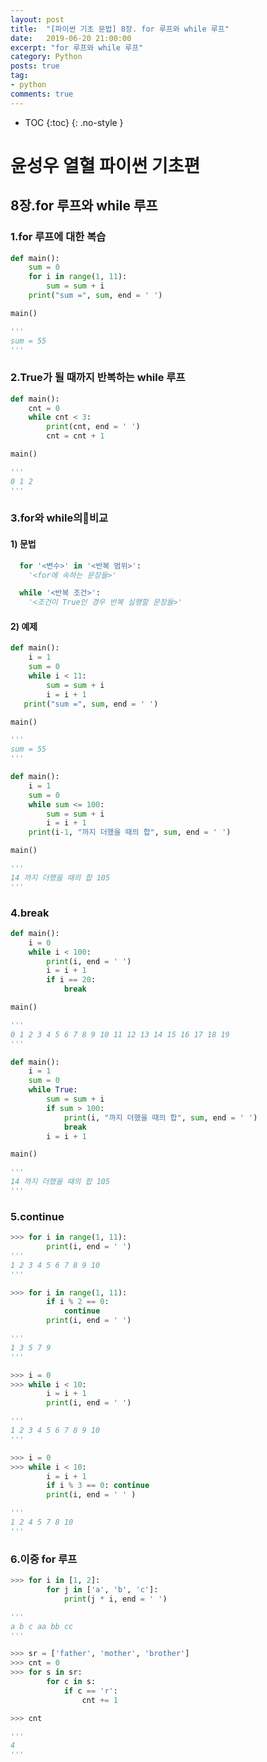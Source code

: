```yaml
---
layout: post
title:  "[파이썬 기초 문법] 8장. for 루프와 while 루프"
date:   2019-06-20 21:00:00
excerpt: "for 루프와 while 루프"
category: Python
posts: true
tag:
- python
comments: true
---
```


* TOC
{:toc}
{: .no-style }

# 윤성우 열혈 파이썬 기초편
## 8장.for 루프와 while 루프
### 1.for 루프에 대한 복습
~~~ python
def main():
    sum = 0
    for i in range(1, 11):
        sum = sum + i
    print("sum =", sum, end = ' ')

main()

'''
sum = 55
'''
~~~


### 2.True가 될 때까지 반복하는 while 루프
~~~ python
def main():
    cnt = 0
    while cnt < 3:
        print(cnt, end = ' ')
        cnt = cnt + 1

main()

'''
0 1 2
'''
~~~


### 3.for와 while의비교
#### 1) 문법
~~~ python
  for '<변수>' in '<반복 범위>':
    '<for에 속하는 문장들>'
~~~

~~~ python
  while '<반복 조건>':
    '<조건이 True인 경우 반복 실행할 문장들>'
~~~

#### 2) 예제
~~~ python
def main():
    i = 1
    sum = 0
    while i < 11:
        sum = sum + i
        i = i + 1
   print("sum =", sum, end = ' ')

main()

'''
sum = 55
'''
~~~

~~~ python
def main():
    i = 1
    sum = 0
    while sum <= 100:
        sum = sum + i
        i = i + 1
    print(i-1, "까지 더했을 때의 합", sum, end = ' ')

main()

'''
14 까지 더했을 때의 합 105
'''
~~~


### 4.break
~~~ python
def main():
    i = 0
    while i < 100:
        print(i, end = ' ')
        i = i + 1
        if i == 20:
            break

main()

'''
0 1 2 3 4 5 6 7 8 9 10 11 12 13 14 15 16 17 18 19
'''
~~~

~~~ python
def main():
    i = 1
    sum = 0
    while True:
        sum = sum + i
        if sum > 100:
            print(i, "까지 더했을 때의 합", sum, end = ' ')
            break
        i = i + 1

main()

'''
14 까지 더했을 때의 합 105
'''
~~~


### 5.continue
~~~ python
>>> for i in range(1, 11):
        print(i, end = ' ')
'''
1 2 3 4 5 6 7 8 9 10
'''
~~~

~~~ python
>>> for i in range(1, 11):
        if i % 2 == 0:
            continue
        print(i, end = ' ')

'''
1 3 5 7 9
'''
~~~

~~~ python
>>> i = 0
>>> while i < 10:
        i = i + 1
        print(i, end = ' ')

'''
1 2 3 4 5 6 7 8 9 10
'''
~~~

~~~ python
>>> i = 0
>>> while i < 10:
        i = i + 1
        if i % 3 == 0: continue
        print(i, end = ' ' )

'''
1 2 4 5 7 8 10
'''
~~~


### 6.이중 for 루프
~~~ python
>>> for i in [1, 2]:
        for j in ['a', 'b', 'c']:
            print(j * i, end = ' ')

'''
a b c aa bb cc
'''
~~~

~~~ python
>>> sr = ['father', 'mother', 'brother']
>>> cnt = 0
>>> for s in sr:
        for c in s:
            if c == 'r':
                cnt += 1

>>> cnt

'''
4
'''
~~~
